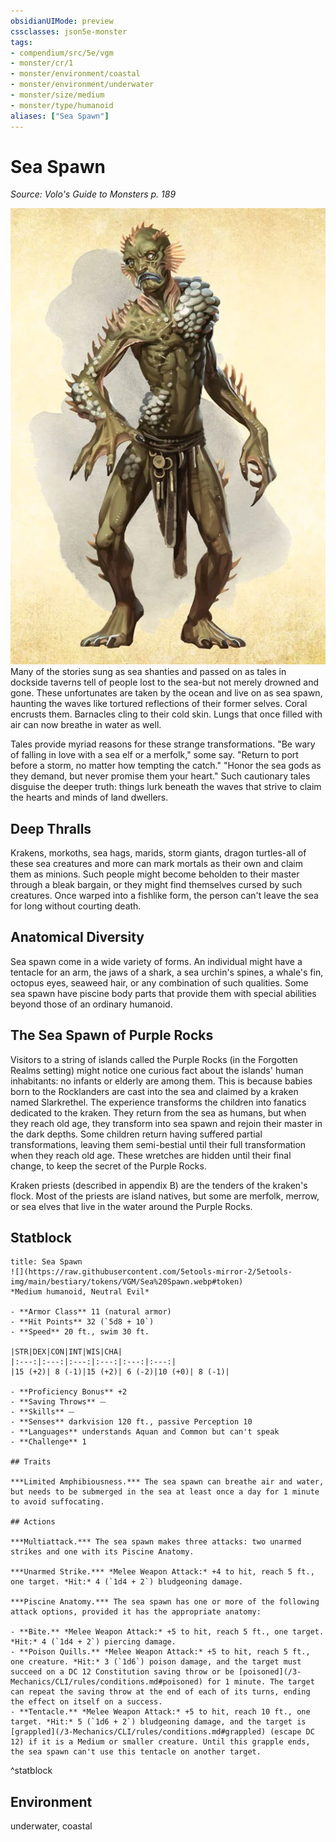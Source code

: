```yaml
---
obsidianUIMode: preview
cssclasses: json5e-monster
tags:
- compendium/src/5e/vgm
- monster/cr/1
- monster/environment/coastal
- monster/environment/underwater
- monster/size/medium
- monster/type/humanoid
aliases: ["Sea Spawn"]
---
```

# Sea Spawn
*Source: Volo's Guide to Monsters p. 189*  

![](https://raw.githubusercontent.com/5etools-mirror-2/5etools-img/main/bestiary/VGM/Sea%20Spawn.webp#right)  
Many of the stories sung as sea shanties and passed on as tales in dockside taverns tell of people lost to the sea-but not merely drowned and gone. These unfortunates are taken by the ocean and live on as sea spawn, haunting the waves like tortured reflections of their former selves. Coral encrusts them. Barnacles cling to their cold skin. Lungs that once filled with air can now breathe in water as well.

Tales provide myriad reasons for these strange transformations. "Be wary of falling in love with a sea elf or a merfolk," some say. "Return to port before a storm, no matter how tempting the catch." "Honor the sea gods as they demand, but never promise them your heart." Such cautionary tales disguise the deeper truth: things lurk beneath the waves that strive to claim the hearts and minds of land dwellers.

## Deep Thralls

Krakens, morkoths, sea hags, marids, storm giants, dragon turtles-all of these sea creatures and more can mark mortals as their own and claim them as minions. Such people might become beholden to their master through a bleak bargain, or they might find themselves cursed by such creatures. Once warped into a fishlike form, the person can't leave the sea for long without courting death.

## Anatomical Diversity

Sea spawn come in a wide variety of forms. An individual might have a tentacle for an arm, the jaws of a shark, a sea urchin's spines, a whale's fin, octopus eyes, seaweed hair, or any combination of such qualities. Some sea spawn have piscine body parts that provide them with special abilities beyond those of an ordinary humanoid.

## The Sea Spawn of Purple Rocks

Visitors to a string of islands called the Purple Rocks (in the Forgotten Realms setting) might notice one curious fact about the islands' human inhabitants: no infants or elderly are among them. This is because babies born to the Rocklanders are cast into the sea and claimed by a kraken named Slarkrethel. The experience transforms the children into fanatics dedicated to the kraken. They return from the sea as humans, but when they reach old age, they transform into sea spawn and rejoin their master in the dark depths. Some children return having suffered partial transformations, leaving them semi-bestial until their full transformation when they reach old age. These wretches are hidden until their final change, to keep the secret of the Purple Rocks.

Kraken priests (described in appendix B) are the tenders of the kraken's flock. Most of the priests are island natives, but some are merfolk, merrow, or sea elves that live in the water around the Purple Rocks.


## Statblock

```ad-statblock
title: Sea Spawn
![](https://raw.githubusercontent.com/5etools-mirror-2/5etools-img/main/bestiary/tokens/VGM/Sea%20Spawn.webp#token)
*Medium humanoid, Neutral Evil*

- **Armor Class** 11 (natural armor)
- **Hit Points** 32 (`5d8 + 10`) 
- **Speed** 20 ft., swim 30 ft.

|STR|DEX|CON|INT|WIS|CHA|
|:---:|:---:|:---:|:---:|:---:|:---:|
|15 (+2)| 8 (-1)|15 (+2)| 6 (-2)|10 (+0)| 8 (-1)|

- **Proficiency Bonus** +2
- **Saving Throws** ⏤
- **Skills** ⏤
- **Senses** darkvision 120 ft., passive Perception 10
- **Languages** understands Aquan and Common but can't speak
- **Challenge** 1

## Traits

***Limited Amphibiousness.*** The sea spawn can breathe air and water, but needs to be submerged in the sea at least once a day for 1 minute to avoid suffocating.

## Actions

***Multiattack.*** The sea spawn makes three attacks: two unarmed strikes and one with its Piscine Anatomy.

***Unarmed Strike.*** *Melee Weapon Attack:* +4 to hit, reach 5 ft., one target. *Hit:* 4 (`1d4 + 2`) bludgeoning damage.

***Piscine Anatomy.*** The sea spawn has one or more of the following attack options, provided it has the appropriate anatomy:

- **Bite.** *Melee Weapon Attack:* +5 to hit, reach 5 ft., one target. *Hit:* 4 (`1d4 + 2`) piercing damage.  
- **Poison Quills.** *Melee Weapon Attack:* +5 to hit, reach 5 ft., one creature. *Hit:* 3 (`1d6`) poison damage, and the target must succeed on a DC 12 Constitution saving throw or be [poisoned](/3-Mechanics/CLI/rules/conditions.md#poisoned) for 1 minute. The target can repeat the saving throw at the end of each of its turns, ending the effect on itself on a success.  
- **Tentacle.** *Melee Weapon Attack:* +5 to hit, reach 10 ft., one target. *Hit:* 5 (`1d6 + 2`) bludgeoning damage, and the target is [grappled](/3-Mechanics/CLI/rules/conditions.md#grappled) (escape DC 12) if it is a Medium or smaller creature. Until this grapple ends, the sea spawn can't use this tentacle on another target.  
```
^statblock

## Environment

underwater, coastal